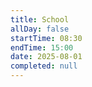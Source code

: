 ```yaml
---
title: School
allDay: false
startTime: 08:30
endTime: 15:00
date: 2025-08-01
completed: null
---
```

